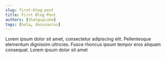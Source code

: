 ```yaml
---
slug: first-blog-post
title: First Blog Post
authors: [thatguyLuke] 
tags: [hola, docusaurus]
---
```


Lorem ipsum dolor sit amet, consectetur adipiscing elit. Pellentesque elementum dignissim ultricies. Fusce rhoncus ipsum tempor eros aliquam consequat. Lorem ipsum dolor sit amet
